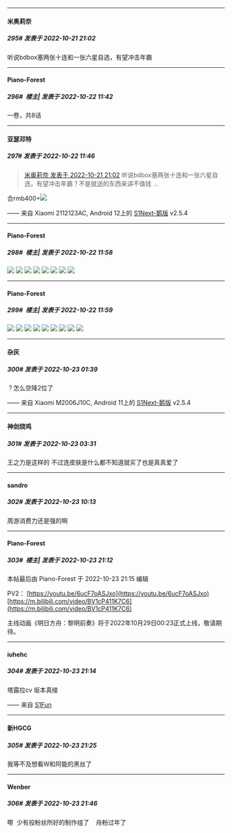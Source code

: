 

*****

####  米奥莉奈  
##### 295#       发表于 2022-10-21 21:02

听说bdbox塞两张十连和一张六星自选，有望冲击年霸



*****

####  Piano-Forest  
##### 296#         楼主| 发表于 2022-10-22 11:42

一卷，共8话

*****

####  亚瑟邓特  
##### 297#       发表于 2022-10-22 11:46

<blockquote><a href="httphttps://bbs.saraba1st.com/2b/forum.php?mod=redirect&amp;goto=findpost&amp;pid=58030418&amp;ptid=2033697" target="_blank">米奥莉奈 发表于 2022-10-21 21:02</a>
听说bdbox塞两张十连和一张六星自选，有望冲击年霸？不是就送的东西来讲不值钱 ...</blockquote>
合rmb400+<img src="https://static.saraba1st.com/image/smiley/face2017/067.png" referrerpolicy="no-referrer">

—— 来自 Xiaomi 2112123AC, Android 12上的 [S1Next-鹅版](https://github.com/ykrank/S1-Next/releases) v2.5.4



*****

####  Piano-Forest  
##### 298#         楼主| 发表于 2022-10-22 11:58

<img src="https://p.sda1.dev/7/84fb38d9a86d885a26d1a04af344e8c1/73c3d039gy1h7d7brjjnjj21hc0u04qp.jpg" referrerpolicy="no-referrer">
<img src="https://p.sda1.dev/7/3045bea4b9335245dd24f353bf109060/73c3d039gy1h7d7bxwcxej21hc0u07wh.jpg" referrerpolicy="no-referrer">
<img src="https://p.sda1.dev/7/e9f84f2219914a8a4badc8b2f6fbb047/73c3d039gy1h7d7c49631j21hc0u07wh.jpg" referrerpolicy="no-referrer">
<img src="https://p.sda1.dev/7/978cbe03c7347719ca6176dee9b9638a/73c3d039gy1h7d7cabg1hj21hc0u04qp.jpg" referrerpolicy="no-referrer">
<img src="https://p.sda1.dev/7/92498d742ee8deefa9af6ac15ed90ec0/73c3d039gy1h7d7chti49j21hc0u0b29.jpg" referrerpolicy="no-referrer">
<img src="https://p.sda1.dev/7/7cfc8ef5f11150bcaa4f7b448e39f893/73c3d039gy1h7d7cq2sq7j21hc0u0e81.jpg" referrerpolicy="no-referrer">
<img src="https://p.sda1.dev/7/0eae3608570f7bc7d157b899404d509a/73c3d039gy1h7d7cxs0kaj21hc0u0b29.jpg" referrerpolicy="no-referrer">
<img src="https://p.sda1.dev/7/9e0a531ed0e4e36d37c70f16a84c8cb7/73c3d039gy1h7d7d5eyzpj21hc0u0b29.jpg" referrerpolicy="no-referrer">

*****

####  Piano-Forest  
##### 299#         楼主| 发表于 2022-10-22 11:59

<img src="https://p.sda1.dev/7/f82b74963ae11621c541985807709603/face.060fdf46.png" referrerpolicy="no-referrer">
<img src="https://p.sda1.dev/7/86e2223a69accb128a6eb1f2af2c10fa/1.d814fec0.png" referrerpolicy="no-referrer">
<img src="https://p.sda1.dev/7/65d20995574541adcc414f057ba45880/3.5c7e5732.png" referrerpolicy="no-referrer">
<img src="https://p.sda1.dev/7/983f63486ce7eb1beef02a8e93548c81/4.97a1226d.png" referrerpolicy="no-referrer">
<img src="https://p.sda1.dev/7/566d7f4c13dc70b1c93d79769039269d/5.207e9d6e.png" referrerpolicy="no-referrer">
<img src="https://p.sda1.dev/7/113b2bb0cf48319a14df472f4b99d173/6.f881b1e5.png" referrerpolicy="no-referrer">
<img src="https://p.sda1.dev/7/67950f6d0f8ead9bc0ecd83f332b05c2/2.c689c9c8.png" referrerpolicy="no-referrer">
<img src="https://p.sda1.dev/7/e240d126cf5190005179e258a6d2d1c2/8.42081fa9.png" referrerpolicy="no-referrer">
<img src="https://p.sda1.dev/7/97ec0b30f98c2dec8357d2cc7d95632b/7.869bd533.png" referrerpolicy="no-referrer">



*****

####  杂灰  
##### 300#       发表于 2022-10-23 01:39

？怎么空降2位了

—— 来自 Xiaomi M2006J10C, Android 11上的 [S1Next-鹅版](https://github.com/ykrank/S1-Next/releases) v2.5.4



*****

####  神剑烧鸡  
##### 301#       发表于 2022-10-23 03:31

王之力是这样的
不过连皮肤是什么都不知道就买了也是真真爱了



*****

####  sandro  
##### 302#       发表于 2022-10-23 10:13

周游消费力还是强的啊



*****

####  Piano-Forest  
##### 303#         楼主| 发表于 2022-10-23 21:12

 本帖最后由 Piano-Forest 于 2022-10-23 21:15 编辑 

PV2：
[https://youtu.be/6ucF7oASJxo](https://youtu.be/6ucF7oASJxo)
[https://m.bilibili.com/video/BV1cP411K7C6](https://m.bilibili.com/video/BV1cP411K7C6)

主线动画《明日方舟：黎明前奏》将于2022年10月29日00:23正式上线，敬请期待。

*****

####  iuhehc  
##### 304#       发表于 2022-10-23 21:14

塔露拉cv 坂本真绫

—— 来自 [S1Fun](https://s1fun.koalcat.com)



*****

####  新HGCG  
##### 305#       发表于 2022-10-23 21:25

我等不及想看W和阿能的黑丝了



*****

####  Wenber  
##### 306#       发表于 2022-10-23 21:46

嚓  少有投粉丝所好的制作组了    舟粉过年了

